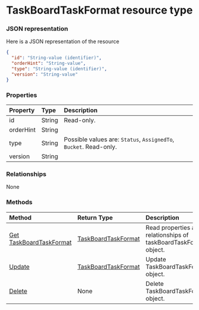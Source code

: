 # TaskBoardTaskFormat resource type



### JSON representation

Here is a JSON representation of the resource

<!-- {
  "blockType": "resource",
  "optionalProperties": [

  ],
  "@odata.type": "microsoft.graph.taskboardtaskformat"
}-->

```json
{
  "id": "String-value (identifier)",
  "orderHint": "String-value",
  "type": "String-value (identifier)",
  "version": "String-value"
}

```
### Properties
| Property	   | Type	|Description|
|:---------------|:--------|:----------|
|id|String| Read-only.|
|orderHint|String||
|type|String| Possible values are: `Status`, `AssignedTo`, `Bucket`. Read-only.|
|version|String||

### Relationships
None


### Methods

| Method		   | Return Type	|Description|
|:---------------|:--------|:----------|
|[Get TaskBoardTaskFormat](../api/taskboardtaskformat_get.md) | [TaskBoardTaskFormat](taskboardtaskformat.md) |Read properties and relationships of taskBoardTaskFormat object.|
|[Update](../api/taskboardtaskformat_update.md) | [TaskBoardTaskFormat](taskboardtaskformat.md)	|Update TaskBoardTaskFormat object. |
|[Delete](../api/taskboardtaskformat_delete.md) | None |Delete TaskBoardTaskFormat object. |

<!-- uuid: a45eaed3-2ab6-479e-b4cc-a0e56c081e2f
2015-10-25 12:52:19 UTC -->
<!-- {
  "type": "#page.annotation",
  "description": "TaskBoardTaskFormat resource",
  "keywords": "",
  "section": "documentation",
  "tocPath": ""
}-->